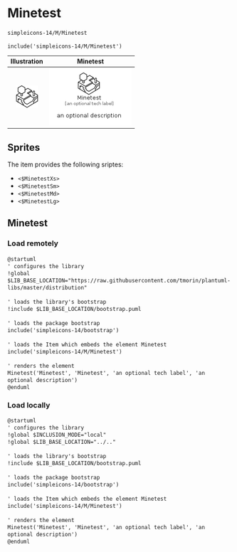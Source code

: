 # Minetest


```text
simpleicons-14/M/Minetest
```

```text
include('simpleicons-14/M/Minetest')
```



| Illustration | Minetest |
| :---: | :---: |
| ![illustration for Illustration](../../simpleicons-14/M/Minetest.png) | ![illustration for Minetest](../../simpleicons-14/M/Minetest.Local.png) |



## Sprites
The item provides the following sriptes:

- `<$MinetestXs>`
- `<$MinetestSm>`
- `<$MinetestMd>`
- `<$MinetestLg>`





## Minetest

### Load remotely
```plantuml
@startuml
' configures the library
!global $LIB_BASE_LOCATION="https://raw.githubusercontent.com/tmorin/plantuml-libs/master/distribution"

' loads the library's bootstrap
!include $LIB_BASE_LOCATION/bootstrap.puml

' loads the package bootstrap
include('simpleicons-14/bootstrap')

' loads the Item which embeds the element Minetest
include('simpleicons-14/M/Minetest')

' renders the element
Minetest('Minetest', 'Minetest', 'an optional tech label', 'an optional description')
@enduml
```

### Load locally
```plantuml
@startuml
' configures the library
!global $INCLUSION_MODE="local"
!global $LIB_BASE_LOCATION="../.."

' loads the library's bootstrap
!include $LIB_BASE_LOCATION/bootstrap.puml

' loads the package bootstrap
include('simpleicons-14/bootstrap')

' loads the Item which embeds the element Minetest
include('simpleicons-14/M/Minetest')

' renders the element
Minetest('Minetest', 'Minetest', 'an optional tech label', 'an optional description')
@enduml
```

